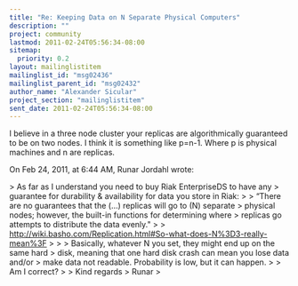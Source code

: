 ```yaml
---
title: "Re: Keeping Data on N Separate Physical Computers"
description: ""
project: community
lastmod: 2011-02-24T05:56:34-08:00
sitemap:
  priority: 0.2
layout: mailinglistitem
mailinglist_id: "msg02436"
mailinglist_parent_id: "msg02432"
author_name: "Alexander Sicular"
project_section: "mailinglistitem"
sent_date: 2011-02-24T05:56:34-08:00
---
```



I believe in a three node cluster your replicas are algorithmically guaranteed 
to be on two nodes. I think it is something like p=n-1. Where p is physical 
machines and n are replicas.

On Feb 24, 2011, at 6:44 AM, Runar Jordahl wrote:

&gt; As far as I understand you need to buy Riak EnterpriseDS to have any
&gt; guarantee for durability & availability for data you store in Riak:
&gt; 
&gt; “There are no guarantees that the (…) replicas will go to (N) separate
&gt; physical nodes; however, the built-in functions for determining where
&gt; replicas go attempts to distribute the data evenly."
&gt; 
&gt; http://wiki.basho.com/Replication.html#So-what-does-N%3D3-really-mean%3F
&gt; 
&gt; 
&gt; Basically, whatever N you set, they might end up on the same hard
&gt; disk, meaning that one hard disk crash can mean you lose data and/or
&gt; make data not readable. Probability is low, but it can happen.
&gt; 
&gt; Am I correct?
&gt; 
&gt; Kind regards
&gt; Runar
&gt; 
